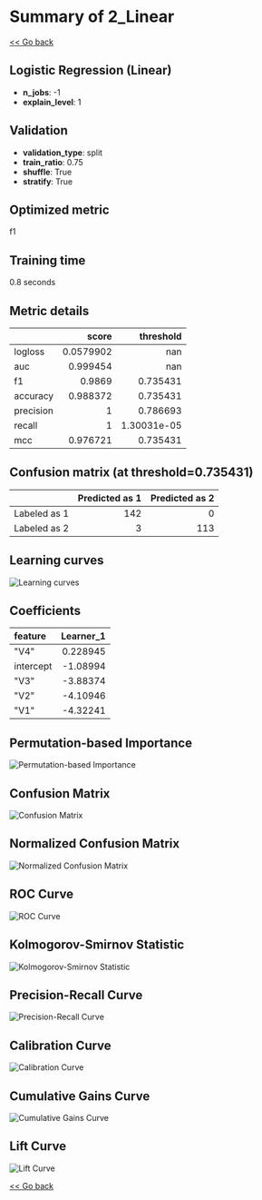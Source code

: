 # Summary of 2_Linear

[<< Go back](../README.md)


## Logistic Regression (Linear)
- **n_jobs**: -1
- **explain_level**: 1

## Validation
 - **validation_type**: split
 - **train_ratio**: 0.75
 - **shuffle**: True
 - **stratify**: True

## Optimized metric
f1

## Training time

0.8 seconds

## Metric details
|           |     score |     threshold |
|:----------|----------:|--------------:|
| logloss   | 0.0579902 | nan           |
| auc       | 0.999454  | nan           |
| f1        | 0.9869    |   0.735431    |
| accuracy  | 0.988372  |   0.735431    |
| precision | 1         |   0.786693    |
| recall    | 1         |   1.30031e-05 |
| mcc       | 0.976721  |   0.735431    |


## Confusion matrix (at threshold=0.735431)
|              |   Predicted as 1 |   Predicted as 2 |
|:-------------|-----------------:|-----------------:|
| Labeled as 1 |              142 |                0 |
| Labeled as 2 |                3 |              113 |

## Learning curves
![Learning curves](learning_curves.png)

## Coefficients
| feature   |   Learner_1 |
|:----------|------------:|
| "V4"      |    0.228945 |
| intercept |   -1.08994  |
| "V3"      |   -3.88374  |
| "V2"      |   -4.10946  |
| "V1"      |   -4.32241  |


## Permutation-based Importance
![Permutation-based Importance](permutation_importance.png)
## Confusion Matrix

![Confusion Matrix](confusion_matrix.png)


## Normalized Confusion Matrix

![Normalized Confusion Matrix](confusion_matrix_normalized.png)


## ROC Curve

![ROC Curve](roc_curve.png)


## Kolmogorov-Smirnov Statistic

![Kolmogorov-Smirnov Statistic](ks_statistic.png)


## Precision-Recall Curve

![Precision-Recall Curve](precision_recall_curve.png)


## Calibration Curve

![Calibration Curve](calibration_curve_curve.png)


## Cumulative Gains Curve

![Cumulative Gains Curve](cumulative_gains_curve.png)


## Lift Curve

![Lift Curve](lift_curve.png)



[<< Go back](../README.md)

